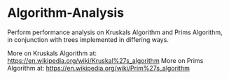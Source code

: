 # Algorithm-Analysis
Perform performance analysis on Kruskals Algorithm and Prims Algorithm, in conjunction with trees implemented in differing ways.

More on Kruskals Algorithm at: https://en.wikipedia.org/wiki/Kruskal%27s_algorithm
More on Prims Algorithm at: https://en.wikipedia.org/wiki/Prim%27s_algorithm
